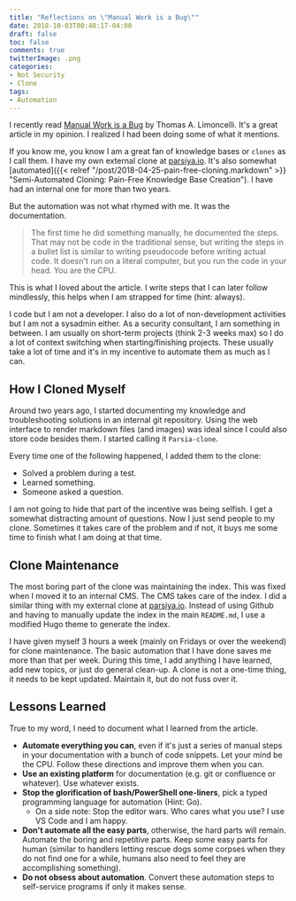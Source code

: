 ```yaml
---
title: "Reflections on \"Manual Work is a Bug\""
date: 2018-10-03T00:48:17-04:00
draft: false
toc: false
comments: true
twitterImage: .png
categories:
- Not Security
- Clone
tags:
- Automation
---
```


I recently read [Manual Work is a Bug](https://queue.acm.org/detail.cfm?id=3197520) by Thomas A. Limoncelli. It's a great article in my opinion. I realized I had been doing some of what it mentions.

If you know me, you know I am a great fan of knowledge bases or `clones` as I call them. I have my own external clone at [parsiya.io](http://parsiya.io). It's also somewhat [automated]({{< relref "/post/2018-04-25-pain-free-cloning.markdown" >}} "Semi-Automated Cloning: Pain-Free Knowledge Base Creation"). I have had an internal one for more than two years.

But the automation was not what rhymed with me. It was the documentation.

<!--more-->

> The first time he did something manually, he documented the steps. That may not be code in the traditional sense, but writing the steps in a bullet list is similar to writing pseudocode before writing actual code. It doesn't run on a literal computer, but you run the code in your head. You are the CPU.

This is what I loved about the article. I write steps that I can later follow mindlessly, this helps when I am strapped for time (hint: always).

I code but I am not a developer. I also do a lot of non-development activities but I am not a sysadmin either. As a security consultant, I am something in between. I am usually on short-term projects (think 2-3 weeks max) so I do a lot of context switching when starting/finishing projects. These usually take a lot of time and it's in my incentive to automate them as much as I can.

## How I Cloned Myself
Around two years ago, I started documenting my knowledge and troubleshooting solutions in an internal git repository. Using the web interface to render markdown files (and images) was ideal since I could also store code besides them. I started calling it `Parsia-clone`.

Every time one of the following happened, I added them to the clone:

* Solved a problem during a test.
* Learned something.
* Someone asked a question.

I am not going to hide that part of the incentive was being selfish. I get a somewhat distracting amount of questions. Now I just send people to my clone. Sometimes it takes care of the problem and if not, it buys me some time to finish what I am doing at that time.

## Clone Maintenance
The most boring part of the clone was maintaining the index. This was fixed when I moved it to an internal CMS. The CMS takes care of the index. I did a similar thing with my external clone at [parsiya.io](http://parsiya.io). Instead of using Github and having to manually update the index in the main `README.md`, I use a modified Hugo theme to generate the index.

I have given myself 3 hours a week (mainly on Fridays or over the weekend) for clone maintenance. The basic automation that I have done saves me more than that per week. During this time, I add anything I have learned, add new topics, or just do general clean-up. A clone is not a one-time thing, it needs to be kept updated. Maintain it, but do not fuss over it.

## Lessons Learned
True to my word, I need to document what I learned from the article.

* **Automate everything you can**, even if it's just a series of manual steps in your documentation with a bunch of code snippets. Let your mind be the CPU. Follow these directions and improve them when you can.
* **Use an existing platform** for documentation (e.g. git or confluence or whatever). Use whatever exists.
* **Stop the glorification of bash/PowerShell one-liners**, pick a typed programming language for automation (Hint: Go).
    * On a side note: Stop the editor wars. Who cares what you use? I use VS Code and I am happy.
* **Don't automate all the easy parts**, otherwise, the hard parts will remain. Automate the boring and repetitive parts. Keep some easy parts for human (similar to handlers letting rescue dogs some corpses when they do not find one for a while, humans also need to feel they are accomplishing something).
* **Do not obsess about automation**. Convert these automation steps to self-service programs if only it makes sense.
